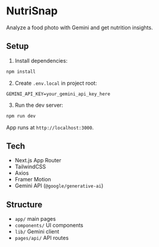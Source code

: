 # NutriSnap

Analyze a food photo with Gemini and get nutrition insights.

## Setup

1. Install dependencies:

```bash
npm install
```

2. Create `.env.local` in project root:

```
GEMINI_API_KEY=your_gemini_api_key_here
```

3. Run the dev server:

```bash
npm run dev
```

App runs at `http://localhost:3000`.

## Tech
- Next.js App Router
- TailwindCSS
- Axios
- Framer Motion
- Gemini API (`@google/generative-ai`)

## Structure
- `app/` main pages
- `components/` UI components
- `lib/` Gemini client
- `pages/api/` API routes

